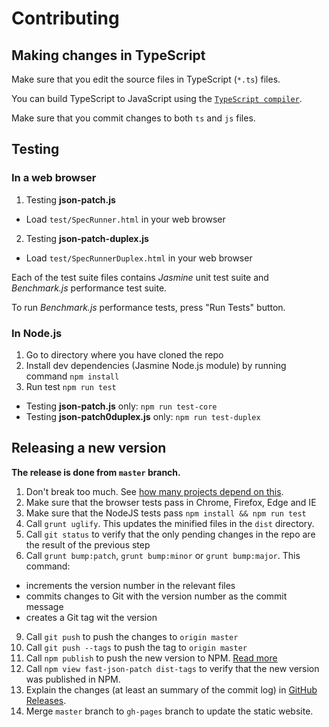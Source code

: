 # Contributing

## Making changes in TypeScript

Make sure that you edit the source files in TypeScript (`*.ts`) files.

You can build TypeScript to JavaScript using the [`TypeScript compiler`](https://www.typescriptlang.org/docs/tutorial.html).

Make sure that you commit changes to both `ts` and `js` files.

## Testing

### In a web browser

1. Testing **json-patch.js**
 - Load `test/SpecRunner.html` in your web browser
2. Testing **json-patch-duplex.js**
 - Load `test/SpecRunnerDuplex.html` in your web browser

Each of the test suite files contains *Jasmine* unit test suite and *Benchmark.js* performance test suite.

To run *Benchmark.js* performance tests, press "Run Tests" button.

### In Node.js

1. Go to directory where you have cloned the repo
2. Install dev dependencies (Jasmine Node.js module) by running command `npm install`
3. Run test `npm run test`
 - Testing **json-patch.js** only: `npm run test-core`
 - Testing **json-patch0duplex.js** only: `npm run test-duplex`

## Releasing a new version

**The release is done from `master` branch.**

1. Don't break too much. See [how many projects depend on this](https://www.npmjs.com/browse/depended/fast-json-patch).
2. Make sure that the browser tests pass in Chrome, Firefox, Edge and IE
3. Make sure that the NodeJS tests pass `npm install && npm run test`
4. Call `grunt uglify`. This updates the minified files in the `dist` directory.
5. Call `git status` to verify that the only pending changes in the repo are the result of the previous step
5. Call `grunt bump:patch`, `grunt bump:minor` or `grunt bump:major`. This command:
 - increments the version number in the relevant files
 - commits changes to Git with the version number as the commit message
 - creates a Git tag wit the version
9. Call `git push` to push the changes to `origin master`
10. Call `git push --tags` to push the tag to `origin master`
11. Call `npm publish` to push the new version to NPM. [Read more](https://docs.npmjs.com/getting-started/publishing-npm-packages)
12. Call `npm view fast-json-patch dist-tags` to verify that the new version was published in NPM.
13. Explain the changes (at least an summary of the commit log) in [GitHub Releases](https://github.com/Starcounter-Jack/JSON-Patch/releases).
14. Merge `master` branch to `gh-pages` branch to update the static website.
